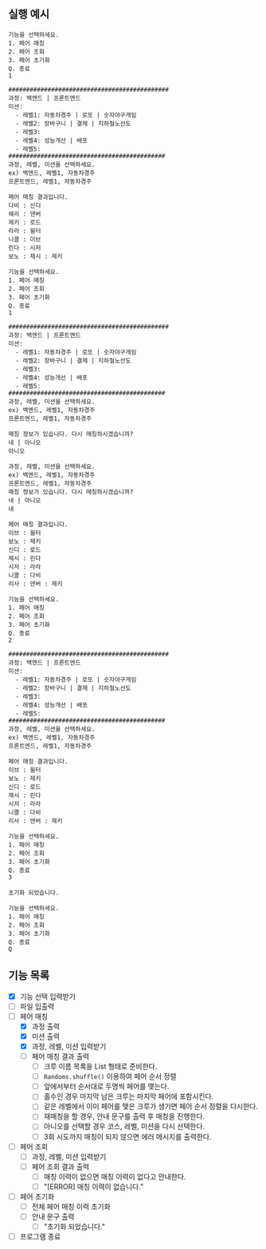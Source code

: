 ## 실행 예시

```
기능을 선택하세요.
1. 페어 매칭
2. 페어 조회
3. 페어 초기화
Q. 종료
1

#############################################
과정: 백엔드 | 프론트엔드
미션:
  - 레벨1: 자동차경주 | 로또 | 숫자야구게임
  - 레벨2: 장바구니 | 결제 | 지하철노선도
  - 레벨3: 
  - 레벨4: 성능개선 | 배포
  - 레벨5: 
############################################
과정, 레벨, 미션을 선택하세요.
ex) 백엔드, 레벨1, 자동차경주
프론트엔드, 레벨1, 자동차경주

페어 매칭 결과입니다.
다비 : 신디
쉐리 : 덴버
제키 : 로드
라라 : 윌터
니콜 : 이브
린다 : 시저
보노 : 제시 : 제키

기능을 선택하세요.
1. 페어 매칭
2. 페어 조회
3. 페어 초기화
Q. 종료
1

#############################################
과정: 백엔드 | 프론트엔드
미션:
  - 레벨1: 자동차경주 | 로또 | 숫자야구게임
  - 레벨2: 장바구니 | 결제 | 지하철노선도
  - 레벨3: 
  - 레벨4: 성능개선 | 배포
  - 레벨5: 
############################################
과정, 레벨, 미션을 선택하세요.
ex) 백엔드, 레벨1, 자동차경주
프론트엔드, 레벨1, 자동차경주

매칭 정보가 있습니다. 다시 매칭하시겠습니까?
네 | 아니오
아니오

과정, 레벨, 미션을 선택하세요.
ex) 백엔드, 레벨1, 자동차경주
프론트엔드, 레벨1, 자동차경주
매칭 정보가 있습니다. 다시 매칭하시겠습니까?
네 | 아니오
네

페어 매칭 결과입니다.
이브 : 윌터
보노 : 제키
신디 : 로드
제시 : 린다
시저 : 라라
니콜 : 다비
리사 : 덴버 : 제키

기능을 선택하세요.
1. 페어 매칭
2. 페어 조회
3. 페어 초기화
Q. 종료
2

#############################################
과정: 백엔드 | 프론트엔드
미션:
  - 레벨1: 자동차경주 | 로또 | 숫자야구게임
  - 레벨2: 장바구니 | 결제 | 지하철노선도
  - 레벨3: 
  - 레벨4: 성능개선 | 배포
  - 레벨5: 
############################################
과정, 레벨, 미션을 선택하세요.
ex) 백엔드, 레벨1, 자동차경주
프론트엔드, 레벨1, 자동차경주

페어 매칭 결과입니다.
이브 : 윌터
보노 : 제키
신디 : 로드
제시 : 린다
시저 : 라라
니콜 : 다비
리사 : 덴버 : 제키

기능을 선택하세요.
1. 페어 매칭
2. 페어 조회
3. 페어 초기화
Q. 종료
3

초기화 되었습니다. 

기능을 선택하세요.
1. 페어 매칭
2. 페어 조회
3. 페어 초기화
Q. 종료
Q
```

## 기능 목록
- [x] 기능 선택 입력받기
- [ ] 파일 입출력
- [ ] 페어 매칭
  - [x] 과정 출력
  - [x] 미션 출력
  - [x] 과정, 레벨, 미션 입력받기
  - [ ] 페어 매칭 결과 출력
    - [ ] 크루 이름 목록을 List<String> 형태로 준비한다. 
    - [ ] `Randoms.shuffle()` 이용하여 페어 순서 정렬
    - [ ] 앞에서부터 순서대로 두명씩 페어를 맺는다.
    - [ ] 홀수인 경우 마지막 남은 크루는 마지막 페어에 포함시킨다.
    - [ ] 같은 레벨에서 이미 페어를 맺은 크루가 생기면 페어 순서 정렬을 다시한다.
    - [ ] 재매칭을 할 경우, 안내 문구를 출력 후 매칭을 진행한다.
    - [ ] 아니오를 선택할 경우 코스, 레벨, 미션을 다시 선택한다.
    - [ ] 3회 시도까지 매칭이 되지 않으면 에러 메시지를 출력한다.
- [ ] 페어 조회
  - [ ] 과정, 레벨, 미션 입력받기
  - [ ] 페어 조회 결과 출력
    - [ ] 매칭 이력이 없으면 매칭 이력이 없다고 안내한다.
    - [ ] "[ERROR] 매칭 이력이 없습니다."
- [ ] 페어 초기화
  - [ ] 전체 페어 매칭 이력 초기화
  - [ ] 안내 문구 출력
    - [ ] "초기화 되었습니다."
- [ ] 프로그램 종료